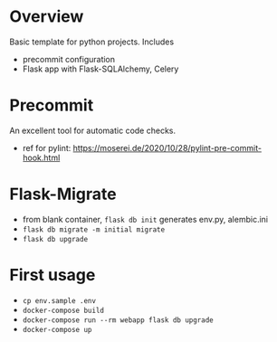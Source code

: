 # Overview
Basic template for python projects. 
Includes
* precommit configuration
* Flask app with Flask-SQLAlchemy, Celery

# Precommit
An excellent tool for automatic code checks. 
* ref for pylint: https://moserei.de/2020/10/28/pylint-pre-commit-hook.html

# Flask-Migrate
* from blank container, `flask db init` generates env.py, alembic.ini
* `flask db migrate -m initial migrate`
* `flask db upgrade`

# First usage
* `cp env.sample .env`
* `docker-compose build`
* `docker-compose run --rm webapp flask db upgrade`
* `docker-compose up`

